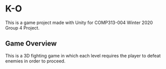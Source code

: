 # K-O
 This is a game project made with Unity for COMP313-004 Winter 2020 Group 4 Project.

## Game Overview

This is a 3D fighting game in which each level requires the player to defeat enemies in order to proceed.
